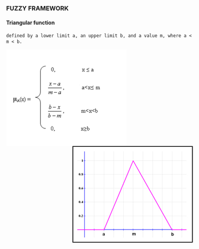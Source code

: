 ### FUZZY FRAMEWORK


#### Triangular function
	defined by a lower limit a, an upper limit b, and a value m, where a < m < b.

<p align="center">
  <img align="left" src="doc/assets/img/desctri_en.gif" title="Triangular function">
  <img align="right" src="doc/assets/img/funtri.jpg" alt="Triangular">
</p>
